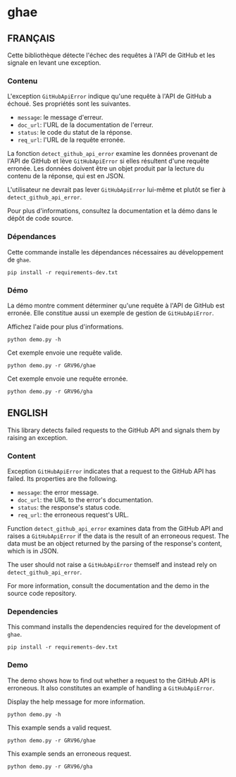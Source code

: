 # ghae

## FRANÇAIS

Cette bibliothèque détecte l'échec des requêtes à l'API de GitHub et les
signale en levant une exception.

### Contenu

L'exception `GitHubApiError` indique qu'une requête à l'API de GitHub a échoué.
Ses propriétés sont les suivantes.

* `message`: le message d'erreur.
* `doc_url`: l'URL de la documentation de l'erreur.
* `status`: le code du statut de la réponse.
* `req_url`: l'URL de la requête erronée.

La fonction `detect_github_api_error` examine les données provenant de l'API de
GitHub et lève `GitHubApiError` si elles résultent d'une requête erronée. Les
données doivent être un objet produit par la lecture du contenu de la réponse,
qui est en JSON.

L'utilisateur ne devrait pas lever `GitHubApiError` lui-même et plutôt se fier
à `detect_github_api_error`.

Pour plus d'informations, consultez la documentation et la démo dans le dépôt
de code source.

### Dépendances

Cette commande installe les dépendances nécessaires au développement de `ghae`.
```
pip install -r requirements-dev.txt
```

### Démo

La démo montre comment déterminer qu'une requête à l'API de GitHub est erronée.
Elle constitue aussi un exemple de gestion de `GitHubApiError`.

Affichez l'aide pour plus d'informations.
```
python demo.py -h
```

Cet exemple envoie une requête valide.
```
python demo.py -r GRV96/ghae
```

Cet exemple envoie une requête erronée.
```
python demo.py -r GRV96/gha
```

## ENGLISH

This library detects failed requests to the GitHub API and signals them by
raising an exception.

### Content

Exception `GitHubApiError` indicates that a request to the GitHub API has
failed. Its properties are the following.

* `message`: the error message.
* `doc_url`: the URL to the error's documentation.
* `status`: the response's status code.
* `req_url`: the erroneous request's URL.

Function `detect_github_api_error` examines data from the GitHub API and raises
a `GitHubApiError` if the data is the result of an erroneous request. The data
must be an object returned by the parsing of the response's content, which is
in JSON.

The user should not raise a `GitHubApiError` themself and instead rely on
`detect_github_api_error`.

For more information, consult the documentation and the demo in the source code
repository.

### Dependencies

This command installs the dependencies required for the development of `ghae`.
```
pip install -r requirements-dev.txt
```

### Demo

The demo shows how to find out whether a request to the GitHub API is
erroneous. It also constitutes an example of handling a `GitHubApiError`.

Display the help message for more information.
```
python demo.py -h
```

This example sends a valid request.
```
python demo.py -r GRV96/ghae
```

This example sends an erroneous request.
```
python demo.py -r GRV96/gha
```
